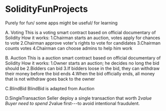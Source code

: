 # SolidityFunProjects
Purely for fun/ some apps might be useful/ for learning

A. Voting
This is a voting smart contract based on official documentary of Solidity
How it works:
1.Chairman starts an auction, votes apply for chances to vote
2.Chairman approve voter's rights to vote for candidates
3.Chairman counts votes
4.Chairman can choose admins to help him work


B. Auction
This is a auction smart contract based on official documentary of Solidity
How it works:
1.Owner starts an auction; he decides no long the bid should be
2.Bidders can bid
3.If bidders loose in the bid, they can withdraw their money before the bid ends
4.When the bid officially ends, all money that is not withdraw goes back to the owner


C.BlindBid
BlindBid is adapted from Auction

D.SingleTransaction
Seller deploy a single transaction that worth 2*value
Buyer need to spend 2*value first---to avoid intentional fraudulent.
